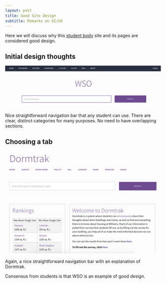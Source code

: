 ```yaml
---
layout: post
title: Good Site Design
subtitle: Remarks on UI/UX
---
```


Here we will discuss why this [student body](http://nutrition.williams.edu/) site and its pages are considered good design.

## Initial design thoughts

![](/img/wso_good_design.png)

Nice straightforward navigation bar that any student can use. There are clear, distinct categories for many purposes. No need
to have overlapping sections.

## Choosing a tab

![](/img/wso_dormtrak.png)

Again, a nice straightforward navigation bar with an explanation of Dormtrak. 

Consensus from students is that WSO is an example of good design.
